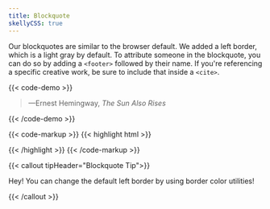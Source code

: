 ```yaml
---
title: Blockquote
skellyCSS: true
---
```


Our blockquotes are similar to the browser default. We added a left border, which is a light gray by default. To attribute someone in the blockquote, you can do so by adding a `<footer>` followed by their name. If you're referencing a specific creative work, be sure to include that inside a `<cite>`.

{{< code-demo >}}
<blockquote class="block laptop-up-6">
    <p class="skeleton" data-lines="3"></p>
    <footer>—Ernest Hemingway, <cite>The Sun Also Rises</cite></footer>
</blockquote>
{{< /code-demo >}}

{{< code-markup >}}
{{< highlight html >}}
<blockquote>
    <p>
        <!-- Quote goes here! -->
    </p>
    <footer>
        <!-- Quote attribution goes here! -->
        <cite></cite>
    </footer>
</blockquote>
{{< /highlight >}} 
{{< /code-markup >}}

{{< callout tipHeader="Blockquote Tip">}} 

<p>Hey! You can change the default left border by using border color utilities!</p>

{{< /callout >}}
